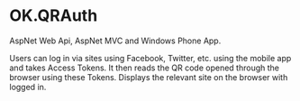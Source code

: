 # OK.QRAuth
AspNet Web Api, AspNet MVC and Windows Phone App.

Users can log in via sites using Facebook, Twitter, etc. using the mobile app and takes Access Tokens. It then reads the QR code opened through the browser using these Tokens. Displays the relevant site on the browser with logged in.
